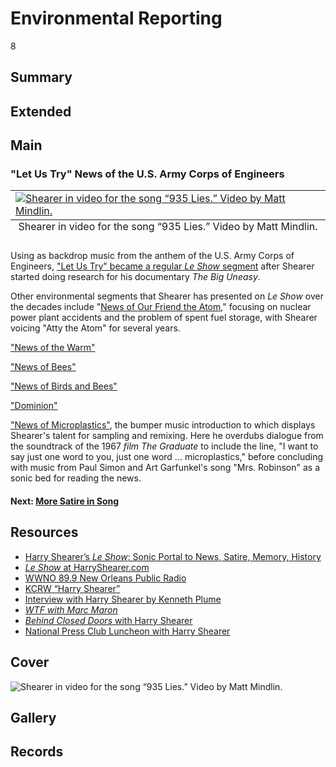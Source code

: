# Environmental Reporting

8

## Summary

## Extended

## Main


### "Let Us Try" News of the U.S. Army Corps of Engineers

<table class="exhibit-image half-image">
<caption align="bottom" class="exhibit-caption">Shearer in video for the song “935 Lies.” Video by Matt Mindlin.</caption>
<tr><td><a href="https://s3.amazonaws.com/americanarchive.org/exhibits/935Lies-8038.jpg" target="_blank"><img src="https://s3.amazonaws.com/americanarchive.org/exhibits/935Lies-8038.jpg" alt="Shearer in video for the song “935 Lies.” Video by Matt Mindlin."/></a></td></tr>
</table>

Using as backdrop music from the anthem of the U.S. Army Corps of Engineers, ["Let Us Try" became a regular *Le Show* segment](https://americanarchive.org/catalog/cpb-aacip-798b2078b65?start=2205.21&end=2350.45) after Shearer started doing research for his documentary *The Big Uneasy*.

Other environmental segments that Shearer has presented on *Le Show* over the decades include "[News of Our Friend the Atom](https://americanarchive.org/catalog/cpb-aacip-89498abe4f5?start=826.54&end=1114.01)," focusing on nuclear power plant accidents and the problem of spent fuel storage, with Shearer voicing "Atty the Atom" for several years.

["News of the Warm"](https://americanarchive.org/catalog/cpb-aacip-c5205cee5fe?start=1917.51&end=2074.2)

["News of Bees"](https://americanarchive.org/catalog/cpb-aacip-bc88e87437c?start=258.92&end=704.15)

["News of Birds and Bees"](https://americanarchive.org/catalog/cpb-aacip-7e03a531cca?start=626.23&end=876.73)

["Dominion"](https://americanarchive.org/catalog/cpb-aacip-e7947c92944?start=1673.14&end=2071.59)

["News of Microplastics"](https://americanarchive.org/catalog/cpb-aacip-f4b07301409?start=990.22&end=1384.67), the bumper music introduction to which displays Shearer's talent for sampling and remixing. Here he overdubs dialogue from the soundtrack of the 1967 *film The Graduate* to include the line, "I want to say just one word to you, just one word … microplastics," before concluding with music from Paul Simon and Art Garfunkel's song "Mrs. Robinson" as a sonic bed for reading the news.

#### Next: [More Satire in Song](/exhibits/le-show/4-5-more-satire-in-song)

## Resources

- [Harry Shearer’s *Le Show*: Sonic Portal to News, Satire, Memory, History](https://americanarchive.org/exhibits/le-show)
- [*Le Show* at HarryShearer.com](https://harryshearer.com/le-show/)
- [WWNO 89.9 New Orleans Public Radio](https://www.wwno.org/)
- [KCRW “Harry Shearer”](https://www.kcrw.com/@@search?q=%22harry%20shearer%22)
- [Interview with Harry Shearer by Kenneth Plume](https://www.ign.com/articles/2000/02/10/interview-with-harry-shearer-part-2-of-4)
- [*WTF with Marc Maron*](https://www.wtfpod.com/podcast/episodes/episode_578_-_harry_shearer)
- [*Behind Closed Doors* with Harry Shearer](https://www.youtube.com/watch?v=jC_2tl7XhhQ)
- [National Press Club Luncheon with Harry Shearer](https://www.press.org/newsroom/video/npc-luncheon-harry-shearer)

## Cover
 <img title="Cover Image" alt="Shearer in video for the song “935 Lies.” Video by Matt Mindlin." src="https://s3.amazonaws.com/americanarchive.org/exhibits/935Lies-8038.jpg">

## Gallery

## Records
